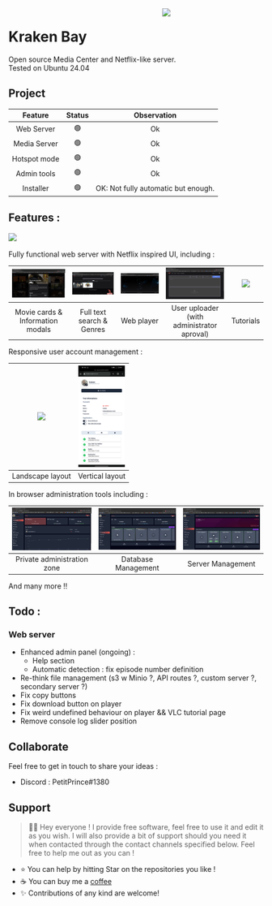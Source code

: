 <img src="Kraken - Web/public/Assets/Images/kraken.png" align="right" style="float: right;" width="200rem">

# Kraken Bay

Open source Media Center and Netflix-like server.  
Tested on Ubuntu 24.04

## Project

| Feature | Status | Observation |
| :-: | :-: |  :-: |
| Web Server | :green_circle: | Ok |
| Media Server | :green_circle: | Ok |
| Hotspot mode | :green_circle: | Ok |
| Admin tools | :green_circle: | Ok |
| Installer | :green_circle: | OK: Not fully automatic but enough. |

## Features :

<img src="Images/Home.png"/>

Fully functional web server with Netflix inspired UI, including :

| <img src="Images/InfoModal.png" width="300" /> | <img src="Images/Search.png" width="300" /> | <img src="Images/Player.png" width="300" /> | <img src="Images/Upload.png" width="300" /> | <img src="Images/Tutorials.png" width="300" />  |
| :-: | :-: | :-: | :-: | :-: |
| Movie cards & Information modals | Full text search & Genres | Web player | User uploader (with administrator aproval) | Tutorials |

Responsive user account management :

|<img src="Images/AccountLG.png" width="300" />|<img src="Images/AccountMobile.png" height="200" />|
|:-:|:-:|
|Landscape layout|Vertical layout|

In browser administration tools including :

| <img src="Images/AdminDashboard.png" width="300" /> | <img src="Images/AdminDBManagement.png" width="300" /> | <img src="Images/AdminServer.png" width="300" /> |
| :-: | :-: | :-: | 
| Private administration zone | Database Management | Server Management |

And many more !!

## Todo :

### Web server

- Enhanced admin panel (ongoing) :
    - Help section
    - Automatic detection : fix episode number definition
- Re-think file management (s3 w Minio ?, API routes ?, custom server ?, secondary server ?)
- Fix copy buttons
- Fix download button on player
- Fix weird undefined behaviour on player && VLC tutorial page
- Remove console log slider position

## Collaborate

Feel free to get in touch to share your ideas :
- Discord : PetitPrince#1380

## Support

> 👋🏼 Hey everyone ! I provide free software, feel free to use it and edit it as you wish. I will also provide a bit of support should you need it when contacted through the contact channels specified below. Feel free to help me out as you can !

- ⭐️ You can help by hitting Star on the repositories you like !
- ☕️ You can buy me a [coffee](https://www.paypal.com/paypalme/AReppelin)
- ✨ Contributions of any kind are welcome!

